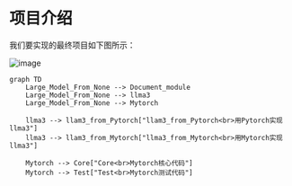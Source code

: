 # 项目介绍


我们要实现的最终项目如下图所示：

![image](https://github.com/user-attachments/assets/8b84bb34-98d1-457a-9c7f-411de6c2b7af)


<!-- 
```
Large_Model_From_None
    ├─Document_module
    ├─llma3
        ├─llam3_from_Pytorch    #用Pytorch实现llma3
        ├─llma3_from_Mytorch    #用Mytorch实现llma3
    └─Mytorch
        ├─Core                  #Mytorch核心代码
        ├─Test                  #Mytorch测试代码
```
-->

```mermaid
graph TD
    Large_Model_From_None --> Document_module
    Large_Model_From_None --> llma3
    Large_Model_From_None --> Mytorch

    llma3 --> llam3_from_Pytorch["llam3_from_Pytorch<br>用Pytorch实现llma3"]
    llma3 --> llam3_from_Mytorch["llma3_from_Mytorch<br>用Mytorch实现llma3"]

    Mytorch --> Core["Core<br>Mytorch核心代码"]
    Mytorch --> Test["Test<br>Mytorch测试代码"]
```
